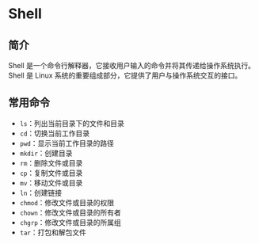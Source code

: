 # Shell

## 简介

Shell 是一个命令行解释器，它接收用户输入的命令并将其传递给操作系统执行。Shell 是 Linux 系统的重要组成部分，它提供了用户与操作系统交互的接口。

## 常用命令

- `ls`：列出当前目录下的文件和目录
- `cd`：切换当前工作目录
- `pwd`：显示当前工作目录的路径
- `mkdir`：创建目录
- `rm`：删除文件或目录
- `cp`：复制文件或目录
- `mv`：移动文件或目录
- `ln`：创建链接
- `chmod`：修改文件或目录的权限
- `chown`：修改文件或目录的所有者
- `chgrp`：修改文件或目录的所属组
- `tar`：打包和解包文件
